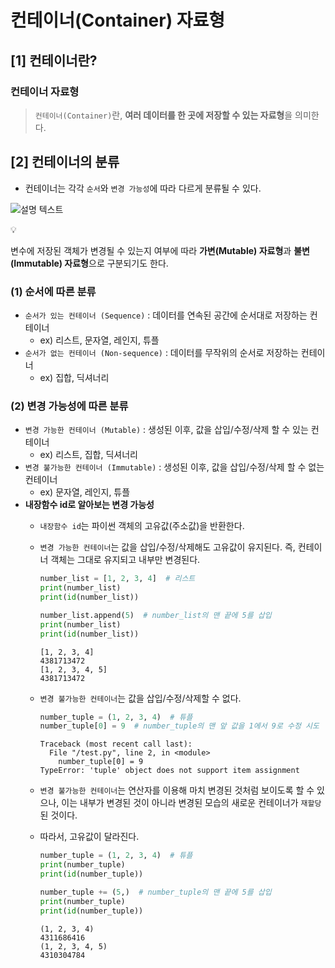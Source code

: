 # 컨테이너(Container) 자료형

## [1] 컨테이너란?

### 컨테이너 자료형

> `컨테이너(Container)`란, **여러 데이터를 한 곳에 저장할 수 있는 자료형**을 의미한다.
> 

## [2] 컨테이너의 분류

- 컨테이너는 각각 `순서`와 `변경 가능성`에 따라 다르게 분류될 수 있다.

![설명 텍스트]("C:\Users\hanst\Downloads\image.png")

<aside>
💡

변수에 저장된 객체가 변경될 수 있는지 여부에 따라 **가변(Mutable) 자료형**과 **불변(Immutable) 자료형**으로 구분되기도 한다.

</aside>

### **(1) 순서에 따른 분류**

- `순서가 있는 컨테이너 (Sequence)` : 데이터를 연속된 공간에 순서대로 저장하는 컨테이너
    - ex) 리스트, 문자열, 레인지, 튜플
- `순서가 없는 컨테이너 (Non-sequence)` : 데이터를 무작위의 순서로 저장하는 컨테이너
    - ex) 집합, 딕셔너리
    
### **(2) 변경 가능성에 따른 분류**

- `변경 가능한 컨테이너 (Mutable)` : 생성된 이후, 값을 삽입/수정/삭제 할 수 있는 컨테이너
    - ex) 리스트, 집합, 딕셔너리
- `변경 불가능한 컨테이너 (Immutable)` : 생성된 이후, 값을 삽입/수정/삭제 할 수 없는 컨테이너
    - ex) 문자열, 레인지, 튜플
- **내장함수 id로 알아보는 변경 가능성**
    - `내장함수 id`는 파이썬 객체의 고유값(주소값)을 반환한다.
    - `변경 가능한 컨테이너`는 값을 삽입/수정/삭제해도 고유값이 유지된다. 즉, 컨테이너 객체는 그대로 유지되고 내부만 변경된다.
        
        ```python
        number_list = [1, 2, 3, 4]  # 리스트
        print(number_list)
        print(id(number_list))
        
        number_list.append(5)  # number_list의 맨 끝에 5를 삽입
        print(number_list)
        print(id(number_list))
        ```
        
        ```
        [1, 2, 3, 4]
        4381713472
        [1, 2, 3, 4, 5]
        4381713472
        ```
        
    - `변경 불가능한 컨테이너`는 값을 삽입/수정/삭제할 수 없다.
        
        ```python
        number_tuple = (1, 2, 3, 4)  # 튜플
        number_tuple[0] = 9  # number_tuple의 맨 앞 값을 1에서 9로 수정 시도
        ```
        
        ```
        Traceback (most recent call last):
          File "/test.py", line 2, in <module>
            number_tuple[0] = 9
        TypeError: 'tuple' object does not support item assignment
        ```
        
    - `변경 불가능한 컨테이너`는 연산자를 이용해 마치 변경된 것처럼 보이도록 할 수 있으나, 이는 내부가 변경된 것이 아니라 변경된 모습의 새로운 컨테이너가 `재할당`된 것이다.
    - 따라서, 고유값이 달라진다.
        
        ```python
        number_tuple = (1, 2, 3, 4)  # 튜플
        print(number_tuple)
        print(id(number_tuple))
        
        number_tuple += (5,)  # number_tuple의 맨 끝에 5를 삽입
        print(number_tuple)
        print(id(number_tuple))
        ```
        
        ```
        (1, 2, 3, 4)
        4311686416
        (1, 2, 3, 4, 5)
        4310304784
        ```